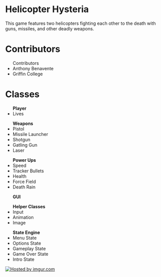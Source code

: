 Helicopter Hysteria
===================
This game features two helicopters fighting each other to the death with guns, missiles, and other deadly weapons.

Contributors
============
<ul>Contributors
    <li>Anthony Benavente</li>
    <li>Griffin College</li>
</ul>

Classes
=======
<ul><strong>Player</strong>
    <li>Lives</li>
</ul>

<ul><strong>Weapons</strong>
    <li>Pistol</li>
    <li>Missile Launcher</li>
    <li>Shotgun</li>
    <li>Gatling Gun</li>
    <li>Laser</li>
</ul>

<ul><strong>Power Ups</strong>
    <li>Speed</li>
    <li>Tracker Bullets</li>
    <li>Health</li>
    <li>Force Field</li>
    <li>Death Rain</li>
</ul>

<ul><strong>GUI</strong></ul>

<ul><strong>Helper Classes</strong>
    <li>Input</li>
    <li>Animation</li>
    <li>Image</li>
</ul>

<ul><strong>State Engine</strong>
    <li>Menu State</li>
    <li>Options State</li>
    <li>Gameplay State</li>
    <li>Game Over State</li>
    <li>Intro State</li>
</ul>

<a href="http://imgur.com/1MRiGEp"><img src="http://i.imgur.com/1MRiGEp.jpg" title="Hosted by imgur.com"/></a>